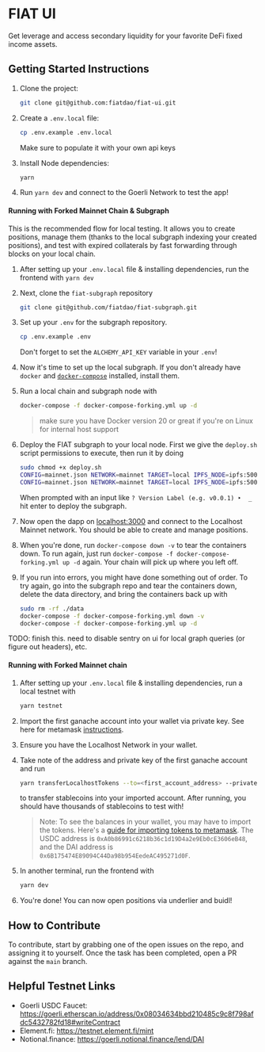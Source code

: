 # FIAT UI
Get leverage and access secondary liquidity for your favorite DeFi fixed income assets.

## Getting Started Instructions
1. Clone the project:
    ```sh
    git clone git@github.com:fiatdao/fiat-ui.git
    ```

1. Create a `.env.local` file:
    ```sh
    cp .env.example .env.local
    ```
    Make sure to populate it with your own api keys

1. Install Node dependencies:
    ```sh
    yarn
    ```

1. Run `yarn dev` and connect to the Goerli Network to test the app!

#### Running with Forked Mainnet Chain & Subgraph
This is the recommended flow for local testing. It allows you to create positions, manage them (thanks to the local subgraph indexing your created positions), and test with expired collaterals by fast forwarding through blocks on your local chain.

1. After setting up your `.env.local` file & installing dependencies, run the frontend with `yarn dev`

1. Next, clone the `fiat-subgraph` repository
    ```sh
    git clone git@github.com/fiatdao/fiat-subgraph.git
    ```

1. Set up your `.env` for the subgraph repository.
    ```sh
    cp .env.example .env
    ```
    Don't forget to set the `ALCHEMY_API_KEY` variable in your `.env`!

1. Now it's time to set up the local subgraph. If you don't already have `docker` and [`docker-compose`](https://github.com/docker/compose) installed, install them.

1. Run a local chain and subgraph node with
    ```sh
    docker-compose -f docker-compose-forking.yml up -d
    ```
    > make sure you have Docker version 20 or great if you're on Linux for internal host support

1. Deploy the FIAT subgraph to your local node. First we give the `deploy.sh` script permissions to execute, then run it by doing
    ```sh
    sudo chmod +x deploy.sh
    CONFIG=mainnet.json NETWORK=mainnet TARGET=local IPFS_NODE=ipfs:5001 GRAPH_NODE=http://localhost:8030 yarn build
    CONFIG=mainnet.json NETWORK=mainnet TARGET=local IPFS_NODE=ipfs:5001 GRAPH_NODE=http://localhost:8030 yarn build
    ```
    When prompted with an input like
    `? Version Label (e.g. v0.0.1) ‣  _ `
    hit enter to deploy the subgraph.

1. Now open the dapp on [localhost:3000](localhost:3000) and connect to the Localhost Mainnet network. You should be able to create and manage positions.

1. When you're done, run `docker-compose down -v` to tear the containers down. To run again, just run `docker-compose -f docker-compose-forking.yml up -d` again. Your chain will pick up where you left off.

1. If you run into errors, you might have done something out of order. To try again, go into the subgraph repo and tear the containers down, delete the data directory, and bring the containers back up with
    ```sh
    sudo rm -rf ./data
    docker-compose -f docker-compose-forking.yml down -v
    docker-compose -f docker-compose-forking.yml up -d
    
    ```

TODO:  finish this. need to disable sentry on ui for local graph queries (or figure out headers), etc.

#### Running with Forked Mainnet chain
1. After setting up your `.env.local` file & installing dependencies, run a local testnet with
    ```sh 
    yarn testnet
    ```

1. Import the first ganache account into your wallet via private key. See here for metamask [instructions](https://metamask.zendesk.com/hc/en-us/articles/360015489331-How-to-import-an-account#h_01G01W07NV7Q94M7P1EBD5BYM4).

1. Ensure you have the Localhost Network in your wallet.

1. Take note of the address and private key of the first ganache account and run
    ```sh
    yarn transferLocalhostTokens --to=<first_account_address> --private-key=<first_account_private_key>
    ```
    to transfer stablecoins into your imported account. After running, you should have thousands of stablecoins to test with!
    > Note: To see the balances in your wallet, you may have to import the tokens. Here's a [guide for importing tokens to metamask](https://metamask.zendesk.com/hc/en-us/articles/360015489031-How-to-add-unlisted-tokens-custom-tokens-in-MetaMask). The USDC address is `0xA0b86991c6218b36c1d19D4a2e9Eb0cE3606eB48`, and the DAI address is `0x6B175474E89094C44Da98b954EedeAC495271d0F`.

1. In another terminal, run the frontend with
    ```sh
    yarn dev
    ```

1. You're done! You can now open positions via underlier and buidl!

## How to Contribute
To contribute, start by grabbing one of the open issues on the repo, and assigning it to yourself. Once the task has been completed, open a PR against the `main` branch.

## Helpful Testnet Links
- Goerli USDC Faucet: https://goerli.etherscan.io/address/0x08034634bbd210485c9c8f798afdc5432782fd18#writeContract
- Element.fi: https://testnet.element.fi/mint
- Notional.finance: https://goerli.notional.finance/lend/DAI

